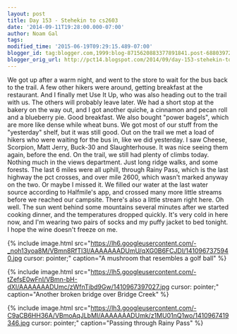 ```yaml
---
layout: post
title: Day 153 - Stehekin to cs2603
date: '2014-09-11T19:28:00.000-07:00'
author: Noam Gal
tags:
modified_time: '2015-06-19T09:29:15.489-07:00'
blogger_id: tag:blogger.com,1999:blog-8715620883377891841.post-688039723462818694
blogger_orig_url: http://pct14.blogspot.com/2014/09/day-153-stehekin-to-cs2603.html
---
```


 We got up after a warm night, and went to the store to wait for the bus back to the trail. A few other hikers were
 around, getting breakfast at the restaurant. And I finally met Use It Up, who was also heading out to the trail with
 us. The others will probably leave later.
 We had a short stop at the bakery on the way out, and I got another
 quiche, a cinnamon and pecan roll and a blueberry pie. Good breakfast. We also bought "power bagels", which are more
 like dense while wheat buns. We got most of our stuff from the "yesterday" shelf, but it was still good.
 Out on
 the trail we met a load of hikers who were waiting for the bus in, like we did yesterday. I saw Cheese, Scorpion,
 Matt  Jerry, Buck-30 and Slaughterhouse. It was nice seeing them again, before the end.
 On the trail, we
 still had plenty of climbs today. Nothing much in the views department. Just long ridge walks, and some
 forests.
 The last 6 miles were all uphill, through Rainy Pass, which is the last highway the pct crosses, and
 over mile 2600, which wasn't marked anyway on the two. Or maybe I missed it.
 We filled our water at the last
 water source according to Halfmile's app, and crossed many more little streams before we reached our campsite.
 There's also a little stream right here. Oh well.
 The sun went behind some mountains several minutes after we
 started cooking dinner, and the temperatures dropped quickly. It's very cold in here now, and I'm wearing two pairs
 of socks and my puffy jacket to bed tonight. I hope the wine doesn't freeze on me.


{% include image.html src="https://lh6.googleusercontent.com/-_noh13yoa8M/VBmn8RfTI3I/AAAAAAADUmU/qXG0B6FCJDI/1410967375940.jpg cursor: pointer;" caption="A mushroom that resembles a golf ball" %}


{% include image.html src="https://lh5.googleusercontent.com/-tZefsE0wFnI/VBmn-bH-dXI/AAAAAAADUmc/zWfnTibd9Gw/1410967397027.jpg cursor: pointer;" caption="Another broken bridge over Bridge Creek" %}


{% include image.html src="https://lh3.googleusercontent.com/-C9aCB6HH36A/VBmoAqJLbMI/AAAAAAADUmk/z1MU01nQ1wo/1410967419346.jpg cursor: pointer;" caption="Passing through Rainy Pass" %}

